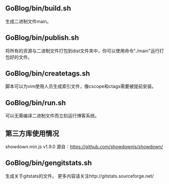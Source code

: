 ## GoBlog/bin/build.sh
生成二进制文件main。

## GoBlog/bin/publish.sh
将所有的资源与二进制文件打包到dist文件夹中，你可以使用命令"./main"运行打包好的文件。

## GoBlog/bin/createtags.sh
脚本可以为vim使用人员生成索引文件，像cscope和ctags需要被提前安装。

## GoBlog/bin/run.sh
可以无需编译二进制文件而立刻运行博客系统。

## 第三方库使用情况
showdown.min.js v1.9.0 源自：https://github.com/showdownjs/showdown/

## GoBlog/bin/gengitstats.sh
生成关于gitstats的文件。
更多内容请关注http://gitstats.sourceforge.net/
